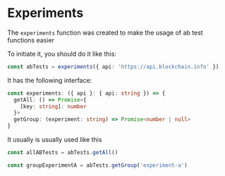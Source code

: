 # Experiments

The `experiments` function was created to make the usage of ab test functions easier

To initiate it, you should do it like this:

```ts
const abTests = experiments({ api: 'https://api.blockchain.info' })
```

It has the following interface:

```ts
const experiments: ({ api }: { api: string }) => {
  getAll: () => Promise<{
    [key: string]: number
  }>
  getGroup: (experiment: string) => Promise<number | null>
}
```

It usually is usually used like this

```ts
const allABTests = abTests.getAll()

const groupExperimentA = abTests.getGroup('experiment-a')
```

